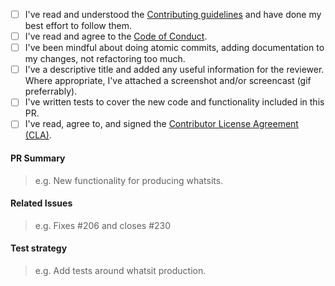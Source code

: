 * [ ] I've read and understood the [Contributing guidelines](https://github.com/slackhq/go-audit/blob/master/.github/CONTRIBUTING.md) and have done my best effort to follow them.
* [ ] I've read and agree to the [Code of Conduct](https://github.com/slackhq/go-audit/blob/master/CODE_OF_CONDUCT.md).
* [ ] I've been mindful about doing atomic commits, adding documentation to my changes, not refactoring too much.
* [ ] I've a descriptive title and added any useful information for the reviewer. Where appropriate, I've attached a screenshot and/or screencast (gif preferrably).
* [ ] I've written tests to cover the new code and functionality included in this PR.
* [ ] I've read, agree to, and signed the [Contributor License Agreement (CLA)](https://cla-assistant.io/slackhq/go-audit).

#### PR Summary

> e.g. New functionality for producing whatsits.

#### Related Issues

> e.g. Fixes #206 and closes #230

#### Test strategy

> e.g. Add tests around whatsit production.
